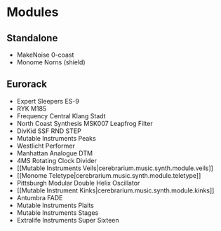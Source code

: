 # Modules

## Standalone

- MakeNoise 0-coast
- Monome Norns (shield)

## Eurorack

- Expert Sleepers ES-9
- RYK M185
- Frequency Central Klang Stadt
- North Coast Synthesis MSK007 Leapfrog Filter
- DivKid SSF RND STEP
- Mutable Instruments Peaks
- Westlicht Performer
- Manhattan Analogue DTM
- 4MS Rotating Clock Divider
- [[Mutable Instruments Veils|cerebrarium.music.synth.module.veils]]
- [[Monome Teletype|cerebrarium.music.synth.module.teletype]]
- Pittsburgh Modular Double Helix Oscillator
- [[Mutable Instrument Kinks|cerebrarium.music.synth.module.kinks]]
- Antumbra FADE
- Mutable Instruments Plaits
- Mutable Instruments Stages
- Extralife Instruments Super Sixteen

